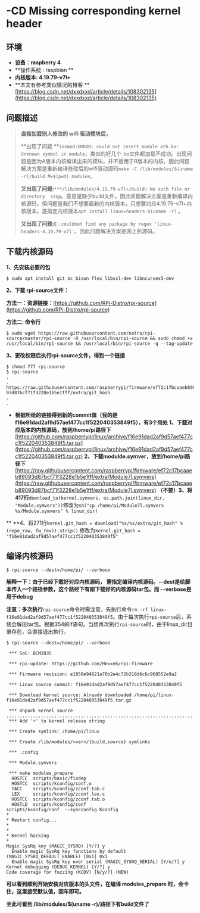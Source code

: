 # -CD Missing corresponding kernel header

## 环境

* **设备：raspberry 4**
* **操作系统 : raspbian **
* **内核版本: 4.19.79-v7l+**
* **本文有参考类似情况的博客 **[https://blog.csdn.net/dxxdxxd/article/details/108302135](https://blog.csdn.net/dxxdxxd/article/details/108302135)

## 问题描述

> **直接加载别人修改的 wifi 驱动模块后，**
>
> **出现了问题 **`insmod:ERROR: could not insert module ath.ko: Unknown symbol in module`，类似的好几个`.ko`文件都加载不成功。出现问题是因为A版本内核编译出来的模块，并不适用于B版本的内核。因此问题解决方案是重新编译修改后的wifi驱动源码`make -C /lib/modules/$(uname -r)/build M=$(pwd) modules`。
>
> **又出现了问题:**`***/lib/modules/4.19.79-v7l+/build: No such file or directory  stop`。意思是缺少build文件。因此问题解决方案是重新编译内核源码，但问题是我们不想要最新的内核版本，只想要对应4.19.79-v7l+内核版本。遂指定内核版本`apt install linux=headers-$(uname -r)` 。
>
> **又出现了问题:**`E：couldnot find any package by regex 'linux-headers-4.19.79-v7l'`。因此问题解决方案是网上扒源码。

## 下载内核源码

**1、先安装必要的包**

```
$ sudo apt install git bc bison flex libssl-dev libncurses5-dev   
```

**2、下载 rpi-source文件：**

**方法一：资源链接：**[https://github.com/RPi-Distro/rpi-source](https://github.com/RPi-Distro/rpi-source)

**方法二: 命令行**

```
$ sudo wget https://raw.githubusercontent.com/notro/rpi-source/master/rpi-source -O /usr/local/bin/rpi-source && sudo chmod +x /usr/local/bin/rpi-source && /usr/local/bin/rpi-source -q --tag-update
```

**3、更改权限后执行rpi-source文件，得到一个链接**

```
$ chmod 777 rpi-source
$ rpi-source
.
.
https://raw.githubusercontent.com/raspberrypi/firmware/ef72c17bcaaeb890
93d87bcf71f3228e1b5e1fff/extra/git_hash
.
.
```

* **根据所给的链接得到新的commit值（我的是f16e91dad2af9d57aef477cc1f522040353849f5），有3个用处**
  **1、下载对应版本的内核源码，放到/home/pi路径下**
  [https://github.com/raspberrypi/linux/archive/f16e91dad2af9d57aef477cc1f522040353849f5.tar.gz](https://github.com/raspberrypi/linux/archive/f16e91dad2af9d57aef477cc1f522040353849f5.tar.gz)
  **2、下载modulde.symver，放到/home/pi路径下**
  [https://raw.githubusercontent.com/raspberrypi/firmware/ef72c17bcaaeb89093d87bcf71f3228e1b5e1fff/extra/Module7l.symvers](https://raw.githubusercontent.com/raspberrypi/firmware/ef72c17bcaaeb89093d87bcf71f3228e1b5e1fff/extra/Module7l.symvers)
  **（不要）3、将417行**`download_to(kernel.symvers, os.path.join(linux_dir, "Module.symvers"))`修改为`sh("cp /home/pi/Module7l.symvers %s/Module.symvers" % linux_dir)`

**		**4、将271行`kernel.git_hash = download("%s/%s/extra/git_hash" % (repo_raw, fw_rev)).strip()` 修改为`kernel.git_hash = "f16e91dad2af9d57aef477cc1f522040353849f5"`

## 编译内核源码

```
$ rpi-source --dest=/home/pi/ --verbose
```

**解释一下：由于已经下载好对应内核源码， 需指定编译内核源码。--dest是给脚本传入一个路径参数，这个路经下有刚下载好的内核源码tar包。而 --verbose是用于debug**

**注意：多次执行**`rpi-source`命令时需注意，先执行命令`rm -rf linux-f16e91dad2af9d57aef477cc1f522040353849f5`。由于每次执行`rpi-source`后，系统会解压tar包。根据354的if语句。当想再次执行`rpi-source`时，由于linux_dir目录存在，会直接退出执行。

```
$ rpi-source --dest=/home/pi/ --verbose 

 *** SoC: BCM2835

 *** rpi-update: https://github.com/Hexxeh/rpi-firmware

 *** Firmware revision: e1050e94821a70b2e4c72b318d6c6c968552e9a2

 *** Linux source commit: f16e91dad2af9d57aef477cc1f522040353849f5

 *** Download kernel source: Already downloaded /home/pi/linux-f16e91dad2af9d57aef477cc1f522040353849f5.tar.gz

 *** Unpack kernel source
...............................................................................................................................................................................................................................................................................................................................................................................................................................................................................................................................................................................................................................................................................................................................................................................................................................................................
 *** Add '+' to kernel release string

 *** Create symlink: /home/pi/linux

 *** Create /lib/modules/<ver>/{build,source} symlinks

 *** .config

 *** Module.symvers

 *** make modules_prepare
  HOSTCC  scripts/basic/fixdep
  HOSTCC  scripts/kconfig/conf.o
  YACC    scripts/kconfig/zconf.tab.c
  LEX     scripts/kconfig/zconf.lex.c
  HOSTCC  scripts/kconfig/zconf.tab.o
  HOSTLD  scripts/kconfig/conf
scripts/kconfig/conf  --syncconfig Kconfig
*
* Restart config...
*
*
* Kernel hacking
*
Magic SysRq key (MAGIC_SYSRQ) [Y/?] y
  Enable magic SysRq key functions by default (MAGIC_SYSRQ_DEFAULT_ENABLE) [0x1] 0x1
  Enable magic SysRq key over serial (MAGIC_SYSRQ_SERIAL) [Y/n/?] y
Kernel debugging (DEBUG_KERNEL) [Y/?] y
Code coverage for fuzzing (KCOV) [N/y/?] (NEW) 

```

**可以看到顺利开始安装对应版本的头文件，在编译 modules_prepare 时，会卡住，这里接受默认值，回车即可。**

**至此可看到 /lib/modules/$(uname -r)/路径下有build文件了**
